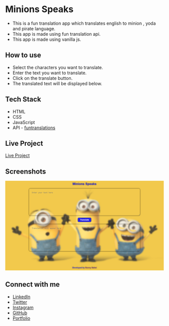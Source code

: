 # Minions Speaks

- This is a fun translation app which translates english to minion , yoda and pirate language.
- This app is made using fun translation api.
- This app is made using vanilla js.

## How to use

- Select the characters you want to translate.
- Enter the text you want to translate.
- Click on the translate button.
- The translated text will be displayed below.

## Tech Stack

- HTML
- CSS
- JavaScript
- API - [funtranslations](https://funtranslations.com/)

## Live Project

[Live Project](https://minionsspeaksss.netlify.app/)

## Screenshots

![Minions Speaks](https://raw.githubusercontent.com/sahsisunny/funny-translatation/Minions-speak/assets/Screenshot.png)

## Connect with me

- [LinkedIn](https://www.linkedin.com/in/sahsisunny/)
- [Twitter](https://twitter.com/sahsisunny)
- [Instagram](https://www.instagram.com/sahsisunny/)
- [GitHub](https://github.com/sahsisunny)
- [Portfolio](https://sunnysahsi.netlify.app/)
